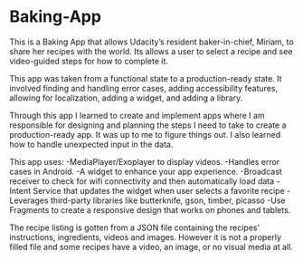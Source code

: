 # Baking-App
This is a Baking App that allows Udacity’s resident baker-in-chief, Miriam, to share her recipes with the world. Its allows a user to 
select a recipe and see video-guided steps for how to complete it.

This app was taken from a functional state to a production-ready state. It involved finding and handling error cases, adding accessibility features, allowing for localization, adding a widget, and adding a library.

Through this app I learned to create and implement apps where I am responsible for designing and planning the steps I need to take to create a production-ready app. It was up to me to figure things out. I also learned how to handle unexpected input in the data.

This app uses:
-MediaPlayer/Exoplayer to display videos.
-Handles error cases in Android.
-A widget to enhance your app experience.
-Broadcast receiver to check for wifi connectivity and then automatically load data
-Intent Service that updates the widget when user selects a favorite recipe
-Leverages third-party libraries like butterknife, gson, timber, picasso
-Use Fragments to create a responsive design that works on phones and tablets.

The recipe listing is gotten from a JSON file containing the recipes' instructions, ingredients, videos and images. However it is not a properly filled file and some recipes have a video, an image, or no visual media at all.


